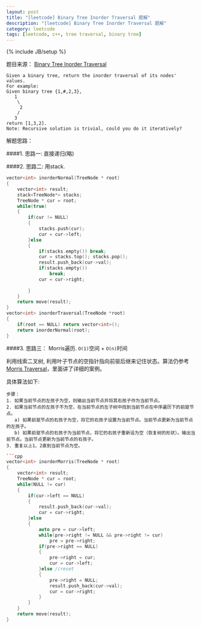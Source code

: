 ```yaml
---
layout: post
title: "[leetcode] Binary Tree Inorder Traversal 题解"
description: "[leetcode] Binary Tree Inorder Traversal 题解"
category: leetcode 
tags: [leetcode, c++, tree traversal, binary tree]
---
```

{% include JB/setup %}


题目来源： [Binary Tree Inorder Traversal](https://oj.leetcode.com/problems/binary-tree-Inorder-traversal/)

>
	Given a binary tree, return the inorder traversal of its nodes' values.
	For example:
	Given binary tree {1,#,2,3},
	   1
	    \
	     2
	    /
	   3
	return [1,3,2].
	Note: Recursive solution is trivial, could you do it iteratively?

解题思路：


####1. 思路一: 直接递归(略)

####2. 思路二: 用stack.

```cpp
vector<int> inorderNormal(TreeNode * root)
{
    vector<int> result;
    stack<TreeNode*> stacks;
    TreeNode * cur = root;
    while(true)
    {
        if(cur != NULL)
        {
            stacks.push(cur);
            cur = cur->left;
        }else
        {
            if(stacks.empty()) break;
            cur = stacks.top(); stacks.pop();
            result.push_back(cur->val);
            if(stacks.empty())
                break;
            cur = cur->right;
	
        }
    }
    return move(result);
}
vector<int> inorderTraversal(TreeNode *root)
{
    if(root == NULL) return vector<int>();
    return inorderNormal(root);
}
```

####3. 思路三： Morris遍历. `O(1)`空间 + `O(n)`时间

利用线索二叉树, 利用叶子节点的空指针指向前驱后继来记住状态。算法仍参考[Morris Traversal](http://www.cnblogs.com/AnnieKim/archive/2013/06/15/MorrisTraversal.html)，里面讲了详细的案例。


具体算法如下:
    
	步骤：
	1. 如果当前节点的左孩子为空，则输出当前节点并将其右孩子作为当前节点。
	2. 如果当前节点的左孩子不为空，在当前节点的左子树中找到当前节点在中序遍历下的前驱节点。
	   a) 如果前驱节点的右孩子为空，将它的右孩子设置为当前节点。当前节点更新为当前节点的左孩子。
	   b) 如果前驱节点的右孩子为当前节点，将它的右孩子重新设为空（恢复树的形状）。输出当前节点。当前节点更新为当前节点的右孩子。
	3. 重复以上1、2直到当前节点为空。

```cpp
```cpp
vector<int> inorderMorris(TreeNode * root)
{
    vector<int> result;
    TreeNode * cur = root;
    while(NULL != cur)
    {
        if(cur->left == NULL)
        {
            result.push_back(cur->val);
            cur = cur->right;
        }else
        {
            auto pre = cur->left;
            while(pre->right != NULL && pre->right != cur)
                pre = pre->right;
            if(pre->right == NULL)
            {
                pre->right = cur;
                cur = cur->left;
            }else //reset
            {
                pre->right = NULL;
                result.push_back(cur->val);
                cur = cur->right;
            }
        }
    }
    return move(result);
}
```
```

